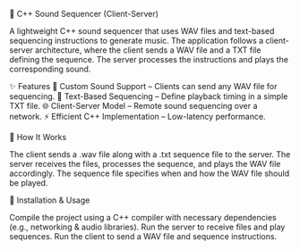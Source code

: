 🎵 C++ Sound Sequencer (Client-Server)

A lightweight C++ sound sequencer that uses WAV files and text-based sequencing instructions to generate music. The application follows a client-server architecture, where the client sends a WAV file and a TXT file defining the sequence. The server processes the instructions and plays the corresponding sound.

✨ Features
📁 Custom Sound Support – Clients can send any WAV file for sequencing.
📜 Text-Based Sequencing – Define playback timing in a simple TXT file.
🌐 Client-Server Model – Remote sound sequencing over a network.
⚡ Efficient C++ Implementation – Low-latency performance.

🔧 How It Works

The client sends a .wav file along with a .txt sequence file to the server.
The server receives the files, processes the sequence, and plays the WAV file accordingly.
The sequence file specifies when and how the WAV file should be played.

🚀 Installation & Usage

Compile the project using a C++ compiler with necessary dependencies (e.g., networking & audio libraries).
Run the server to receive files and play sequences.
Run the client to send a WAV file and sequence instructions.
